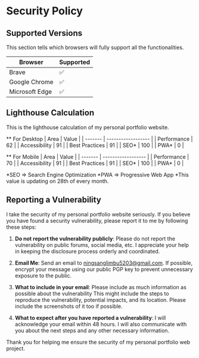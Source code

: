 # Security Policy

## Supported Versions

This section tells which browsers will fully support all the functionalities.

| Browser | Supported          |
| ------- | ------------------ |
| Brave   | :white_check_mark: |
| Google Chrome   | :white_check_mark: |
| Microsoft Edge   | :white_check_mark: |

## Lighthouse Calculation
This is the lighthouse calculation of my personal portfolio website.

** For Desktop
| Area | Value          |
| ------- | ------------------ |
| Performance   | 62 |
| Accessibility   | 91 |
| Best Practices   | 91 |
| SEO*   | 100 |
| PWA*   | 0 |

** For Mobile
| Area | Value          |
| ------- | ------------------ |
| Performance   | 70 |
| Accessibility   | 91 |
| Best Practices   | 91 |
| SEO*   | 100 |
| PWA*   | 0 |

*SEO => Search Engine Optimization
*PWA => Progressive Web App
*This value is updating on 28th of every month.

## Reporting a Vulnerability

I take the security of my personal portfolio website seriously. If you believe you have found a security vulnerability, please report it to me by following these steps:

1. **Do not report the vulnerability publicly**: Please do not report the vulnerability on public forums, social media, etc. I appreciate your help in keeping the disclosure process orderly and coordinated.

2. **Email Me**: Send an email to ningsanglimbu5203@gmail.com. If possible, encrypt your message using our public PGP key to prevent unnecessary exposure to the public.

3. **What to include in your email**: Please include as much information as possible about the vulnerability This might include the steps to reproduce the vulnerability, potential impacts, and its location. Please include the screenshots of it too if possible.

4. **What to expect after you have reported a vulnerability**: I will acknowledge your email within 48 hours. I will also communicate with you about the next steps and any other necessary information.

Thank you for helping me ensure the security of my personal portfolio web project.
